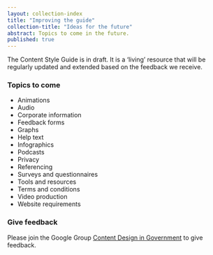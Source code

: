 ```yaml
---
layout: collection-index
title: "Improving the guide"
collection-title: "Ideas for the future"
abstract: Topics to come in the future.
published: true
---
```


The Content Style Guide is in draft. It is a ‘living’ resource that will be regularly updated and extended based on the feedback we receive.

### Topics to come

- Animations
- Audio
- Corporate information
- Feedback forms
- Graphs
- Help text
- Infographics
- Podcasts
- Privacy
- Referencing
- Surveys and questionnaires
- Tools and resources
- Terms and conditions
- Video production
- Website requirements

### Give feedback

Please join the Google Group [Content Design in Government](https://groups.google.com/a/digital.gov.au/forum/?hl=en#!forum/content-design-in-government) to give feedback.